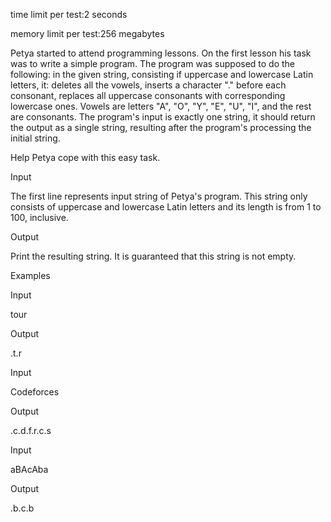 time limit per test:2 seconds

memory limit per test:256 megabytes

Petya started to attend programming lessons. On the first lesson his task was to write a simple program. The program was supposed to do the following: in the given string, consisting if uppercase and lowercase Latin letters, it:
deletes all the vowels,
inserts a character "." before each consonant,
replaces all uppercase consonants with corresponding lowercase ones.
Vowels are letters "A", "O", "Y", "E", "U", "I", and the rest are consonants. The program's input is exactly one string, it should return the output as a single string, resulting after the program's processing the initial string.


Help Petya cope with this easy task.


Input

The first line represents input string of Petya's program. This string only consists of uppercase and lowercase Latin letters and its length is from 1 to 100, inclusive.


Output

Print the resulting string. It is guaranteed that this string is not empty.


Examples

Input

tour

Output

.t.r

Input

Codeforces

Output

.c.d.f.r.c.s

Input

aBAcAba

Output

.b.c.b
